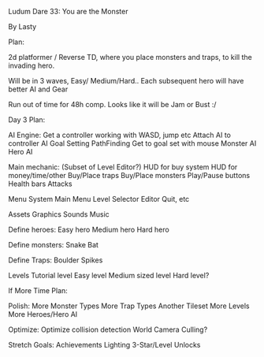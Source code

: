 
Ludum Dare 33:  You are the Monster


By Lasty



Plan:

2d platformer / Reverse TD, where you place monsters and traps, to kill the invading hero.

Will be in 3 waves, Easy/ Medium/Hard..   Each subsequent hero will have better AI and Gear


Run out of time for 48h comp.  Looks like it will be Jam or Bust :/

Day 3 Plan:


AI Engine:
	Get a controller working with WASD, jump etc
	Attach AI to controller
	AI Goal Setting
	PathFinding
		Get to goal set with mouse
	Monster AI
	Hero AI


Main mechanic:  (Subset of Level Editor?)
	HUD for buy system
	HUD for money/time/other
	Buy/Place traps
	Buy/Place monsters
	Play/Pause buttons
	Health bars
	Attacks


Menu System
	Main Menu
	Level Selector
	Editor
	Quit, etc


Assets
	Graphics
	Sounds
	Music


Define heroes:
	Easy hero
	Medium hero
	Hard hero

Define monsters:
	Snake
	Bat


Define Traps:
	Boulder
	Spikes

Levels
	Tutorial level
	Easy level
	Medium sized level
	Hard level?



If More Time Plan:

Polish:
	More Monster Types
	More Trap Types
	Another Tileset
	More Levels
	More Heroes/Hero AI

Optimize:
	Optimize collision detection
	World Camera Culling?

Stretch Goals:
	Achievements
	Lighting
	3-Star/Level Unlocks


